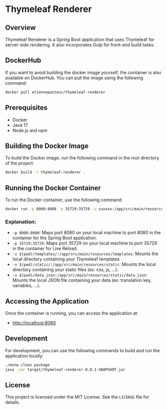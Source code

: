 # Thymeleaf Renderer

## Overview
Thymeleaf Renderer is a Spring Boot application that uses Thymeleaf for server-side rendering. It also incorporates Gulp for front-end build tasks.

## DockerHub
If you want to avoid building the docker image yourself, the container is also available on DockerHub. You can pull the image using the following command:
```sh
docker pull etiennepasteur/thymeleaf-renderer
```

## Prerequisites
- Docker
- Java 17
- Node.js and npm

## Building the Docker Image
To build the Docker image, run the following command in the root directory of the project:
```sh
docker build -t thymeleaf-renderer .
```

## Running the Docker Container
To run the Docker container, use the following command:
```sh
docker run -p 8080:8080 -p 35729:35729 -v xxxxxx:/app/src/main/resources/templates v xxxxxx:/app/src/main/resources/static -v xxxxx:/app/src/main/resources/static/data.json thymeleaf-renderer
```

### Explanation:
- `-p 8080:8080`: Maps port 8080 on your local machine to port 8080 in the container for the Spring Boot application.
- `-p 35729:35729`: Maps port 35729 on your local machine to port 35729 in the container for Live Reload.
- `-v $(pwd)/templates/:/app/src/main/resources/templates`: Mounts the local directory containing your Thymeleaf templates.
- `-v $(pwd)/static/:/app/src/main/resources/static`: Mounts the local directory containing your static files (ex: css, js, ...).
- `-v $(pwd)/data.json:/app/src/main/resources/static/data.json`: Mounts the local JSON file containing your data (ex: translation key, variables, ...).

## Accessing the Application
Once the container is running, you can access the application at:
- [http://localhost:8080](http://localhost:8080)

## Development
For development, you can use the following commands to build and run the application locally:
```sh
./mvnw clean package
java -jar target/thymeleaf-renderer-0.0.1-SNAPSHOT.jar
```

## License
This project is licensed under the MIT License. See the `LICENSE` file for details.